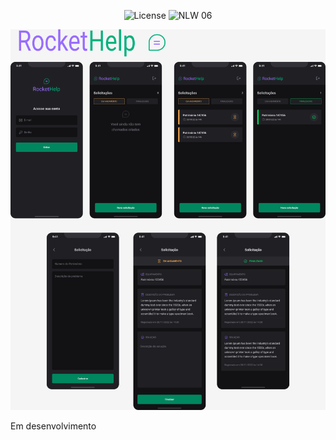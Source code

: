 <p align="center">
  <img alt="License" src="https://img.shields.io/static/v1?label=license&message=MIT&color=5636D3&labelColor=0A1033">

 <img src="https://img.shields.io/static/v1?label=Ignite&message=ReactNative&color=5636D3&labelColor=0A1033" alt="NLW 06" />
</p>




<img alt="gif-cell" src="https://github.com/FabricioAllves/RocketHelp/blob/main/src/assets/LogoReadme.png">


Em desenvolvimento
<!-- ## 💻 Projeto
Aplicativo para fazer organizaçao, separando por turma podendo criar varios grupos e dentro criar players/usuarios alocando cada um em salas/times diferentes.


## :hammer_and_wrench: Features 

- [ ] Criar turma / Deletar turma e/ou Players 


## ✨ Tecnologias

- [ ] React Native
- [ ] Styled-components
- [ ] Typescript

## Executando o projeto

Utilize o **yarn** ou o **npm install** para instalar as dependências do projeto.
Em seguida, inicie o projeto.

```cl
yarn start
```
(se estiver no Linux e for rodar no android)
```cl
yarn android
```

## 📄 Licença

Esse projeto está sob a licença MIT. Veja o arquivo [LICENSE](LICENSE.md) para mais detalhes.

<br />

<div align="center">
  <small>Desenvolvido por Fabricio Henrique</small>

  <!-- [![Linkedin Badge](https://img.shields.io/badge/-Thiago%20Silva-6633cc?style=flat-square&logo=Linkedin&logoColor=white&link=https://www.linkedin.com/in/rodrigo-gon%C3%A7alves-santana/)](https://www.linkedin.com/in/thiago-furtado-silva/)  -->
<!-- </div> --> 